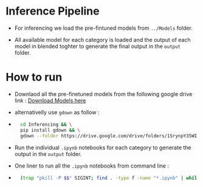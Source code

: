 # Inference Pipeline

- For inferencing we load the pre-fintuned models from `../Models` folder.
  
- All available model for each category is loaded and the output of each model in blended toghter to generate the final output in the `output` folder.

# How to run

- Downlaod all the pre-finetuned models from the following google drive link : [Download Models here](https://drive.google.com/drive/folders/1SrynpY35WIkubQekjgfLw4ZuDYf--UYI?usp=sharing)
  
- alternativelly use `gdown` as follow : 
  
- ```Bash
    cd Inferencing && \
    pip install gdown && \
    gdown --folder https://drive.google.com/drive/folders/1SrynpY35WIkubQekjgfLw4ZuDYf--UYI?usp=sharing -O ../Models
    ```

- Run the individual `.ipynb` notebooks for each category to generate the output in the `output` folder.

- One liner to run all the `.ipynb` notebooks from command line :

- ```Bash
    (trap "pkill -P $$" SIGINT; find . -type f -name "*.ipynb" | while read notebook; do jupyter nbconvert --to notebook --execute "$notebook" --output "${notebook%.ipynb}_executed.ipynb" & done; wait)
  ```

  